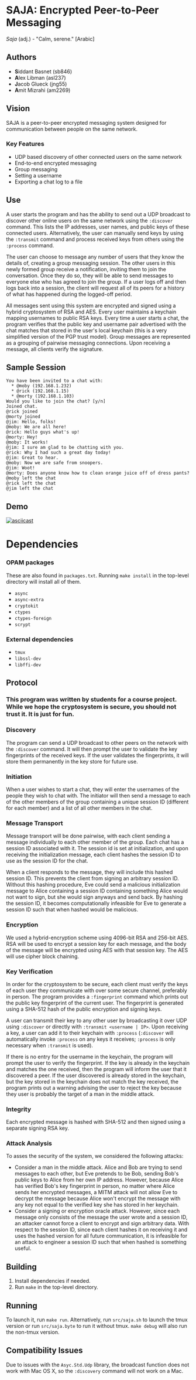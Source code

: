 # SAJA: Encrypted Peer-to-Peer Messaging
_Saja_ (adj.) - "Calm, serene." [Arabic]
## Authors
* **S**iddant Basnet (sb846)
* **A**lex Libman (asl237)
* **J**acob Glueck (jng55)
* **A**mit Mizrahi (am2269)

## Vision
SAJA is a peer-to-peer encrypted messaging system designed for communication between people on the same network.

### Key Features
* UDP based discovery of other connected users on the same network
* End-to-end encrypted messaging
* Group messaging
* Setting a username
* Exporting a chat log to a file

## Use
A user starts the program and has the ability to send out a UDP broadcast to discover other online users on the same network using the `:discover` command. This lists the IP addresses, user names, and public keys of these connected users. Alternatively, the user can manually send keys by using the `:transmit` command and process received keys from others using the `:process` command.

The user can choose to message any number of users that they know the details of, creating a group messaging session. The other users in this newly formed group receive a notification, inviting them to join the conversation. Once they do so, they will be able to send messages to everyone else who has agreed to join the group. If a user logs off and then logs back into a session, the client will request all of its peers for a history of what has happened during the logged-off period.

All messages sent using this system are encrypted and signed using a hybrid cryptosystem of RSA and AES. Every user maintains a keychain mapping usernames to public RSA keys. Every time a user starts a chat, the program verifies that the public key and username pair advertised with the chat matches that stored in the user's local keychain (this is a very simplified version of the PGP trust model). Group messages are represented as a grouping of pairwise messaging connections. Upon receiving a message, all clients verify the signature.

## Sample Session
```
You have been invited to a chat with:
  * @moby (192.168.1.232)
  * @rick (192.168.1.15)
  * @morty (192.168.1.103)
Would you like to join the chat? [y/n]
Joined chat.
@rick joined
@morty joined
@jim: Hello, folks!
@moby: We are all here!
@rick: Hello guys what's up!
@morty: Hey!
@moby: It works!
@jim: I sure am glad to be chatting with you.
@rick: Why I had such a great day today!
@jim: Great to hear.
@moby: Now we are safe from snoopers.
@jim: Woot!
@morty: Does anyone know how to clean orange juice off of dress pants?
@moby left the chat
@rick left the chat
@jim left the chat
```

## Demo
[![asciicast](https://asciinema.org/a/e9isbc0pb8ww5i36jjpck3dz6.png)](https://asciinema.org/a/e9isbc0pb8ww5i36jjpck3dz6)

# Dependencies

### OPAM packages
These are also found in `packages.txt`. Running `make install` in the top-level directory will install all of them.
* `async`
* `async-extra`
* `cryptokit`
* `ctypes`
* `ctypes-foreign`
* `scrypt`

### External dependencies
* `tmux`
* `libssl-dev`
* `libffi-dev`

## Protocol

### **This program was written by students for a course project. While we hope the cryptosystem is secure, you should not trust it. It is just for fun.**

### Discovery

The program can send a UDP broadcast to other peers on the network with the `:discover` command. It will then prompt the user to validate the key fingerprints of the received keys. If the user validates the fingerprints, it will store them permanently in the key store for future use.

### Initiation
When a user wishes to start a chat, they will enter the usernames of the people they wish to chat with. The initiator will then send a message to each of the other members of the group containing a unique session ID (different for each member) and a list of all other members in the chat.

### Message Transport
Message transport will be done pairwise, with each client sending a message individually to each other member of the group. Each chat has a session ID associated with it. The session id is set at initialization, and upon receiving the initialization message, each client hashes the session ID to use as the session ID for the chat.

When a client responds to the message, they will include this hashed session ID. This prevents the client from signing an arbitrary session ID. Without this hashing procedure, Eve could send a malicious initialization message to Alice containing a session ID containing something Alice would not want to sign, but she would sign anyways and send back. By hashing the session ID, it becomes computationally infeasible for Eve to generate a session ID such that when hashed would be malicious.

### Encryption
We used a hybrid-encryption scheme using 4096-bit RSA and 256-bit AES. RSA will be used to encrypt a session key for each message, and the body of the message will be encrypted using AES with that session key. The AES will use cipher block chaining.

### Key Verification
In order for the cryptosystem to be secure, each client must verify the keys of each user they communicate with over some secure channel, preferably in person. The program provides a `:fingerprint` command which prints out the public key fingerprint of the current user. The fingerprint is generated using a SHA-512 hash of the public encryption and signing keys.

A user can transmit their key to any other user by broadcasting it over UDP using `:discover` or directly with `:transmit <username | IP>`. Upon receiving a key, a user can add it to their keychain with `:process` (`:discover` will automatically invoke `:process` on any keys it receives; `:process` is only necessary when `:transmit` is used).

If there is no entry for the username in the keychain, the program will prompt the user to verify the fingerprint. If the key is already in the keychain and matches the one received, then the program will inform the user that it discovered a peer. If the user discovered is already stored in the keychain, but the key stored in the keychain does not match the key received, the program prints out a warning advising the user to reject the key because they user is probably the target of a man in the middle attack.

### Integrity

Each encrypted message is hashed with SHA-512 and then signed using a separate signing RSA key.

### Attack Analysis
To asses the security of the system, we considered the following attacks:
* Consider a man in the middle attack. Alice and Bob are trying to send messages to each other, but Eve pretends to be Bob, sending Bob's public keys to Alice from her own IP address. However, because Alice has verified Bob's key fingerprint in person, no matter where Alice sends her encrypted messages, a MITM attack will not allow Eve to decrypt the message because Alice won't encrypt the message with any key not equal to the verified key she has stored in her keychain.
* Consider a signing or encryption oracle attack. However, since each message only consists of the message the user wrote and a session ID, an attacker cannot force a client to encrypt and sign arbitrary data. With respect to the session ID, since each client hashes it on receiving it and uses the hashed version for all future communication, it is infeasible for an attack to engineer a session ID such that when hashed is something useful.

## Building

1. Install dependencies if needed.
1. Run `make` in the top-level directory.

## Running
To launch it, run `make run`. Alternatively, run `src/saja.sh` to launch the tmux version or run `src/saja.byte` to run it without tmux. `make debug` will also run the non-tmux version.

## Compatibility Issues

Due to issues with the `Asyc.Std.Udp` library, the broadcast function does not work with Mac OS X, so the `:discovery` command will not work on a Mac.
